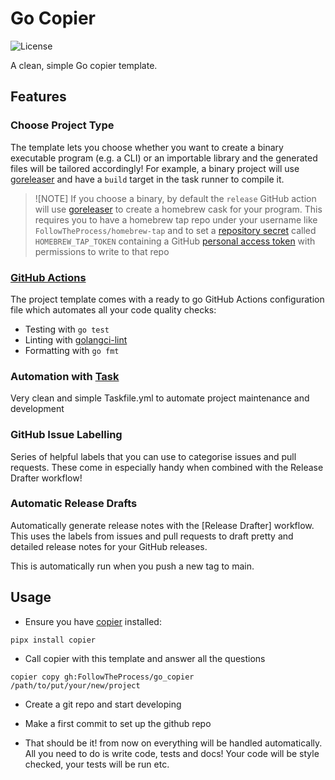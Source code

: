 # Go Copier

![License](https://img.shields.io/github/license/FollowTheProcess/go_copier.svg)

A clean, simple Go copier template.

## Features

### Choose Project Type

The template lets you choose whether you want to create a binary executable program (e.g. a CLI) or an importable library and the generated files will be tailored accordingly! For example, a binary project will use [goreleaser] and have a `build` target in the task runner to compile it.

> ![NOTE]
> If you choose a binary, by default the `release` GitHub action will use [goreleaser] to create a homebrew cask for your program. This requires you to have a homebrew tap repo under your username like `FollowTheProcess/homebrew-tap` and to set a [repository secret] called `HOMEBREW_TAP_TOKEN` containing a GitHub [personal access token] with permissions to write to that repo

### [GitHub Actions]

The project template comes with a ready to go GitHub Actions configuration file which automates all your code quality checks:

* Testing with `go test`
* Linting with [golangci-lint]
* Formatting with `go fmt`

### Automation with [Task]

Very clean and simple Taskfile.yml to automate project maintenance and development

### GitHub Issue Labelling

Series of helpful labels that you can use to categorise issues and pull requests. These come in especially handy when combined with the Release Drafter workflow!

### Automatic Release Drafts

Automatically generate release notes with the [Release Drafter] workflow. This uses the labels from issues and pull requests to draft pretty and detailed release notes for your GitHub releases.

This is automatically run when you push a new tag to main.

## Usage

* Ensure you have [copier] installed:

``` shell
pipx install copier
```

* Call copier with this template and answer all the questions

``` shell
copier copy gh:FollowTheProcess/go_copier /path/to/put/your/new/project
```

* Create a git repo and start developing

* Make a first commit to set up the github repo

* That should be it! from now on everything will be handled automatically. All you need to do is write code, tests and docs! Your code will be style checked, your tests will be run etc.

[GitHub actions]: https://docs.github.com/en/free-pro-team@latest/actions
[golangci-lint]: https://golangci-lint.run
[goreleaser]: https://goreleaser.com/intro/
[copier]: https://github.com/copier-org/copier
[Task]: https://taskfile.dev
[repository secret]: https://docs.github.com/en/actions/security-for-github-actions/security-guides/using-secrets-in-github-actions
[personal access token]: https://docs.github.com/en/authentication/keeping-your-account-and-data-secure/managing-your-personal-access-tokens
